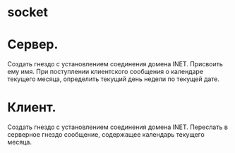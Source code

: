 # socket

# Сервер. 
Создать гнездо с установлением соединения домена INET. Присвоить ему имя. При поступлении клиентского сообщения о календаре текущего месяца, определить текущий день недели по текущей дате.

# Клиент. 
Создать гнездо с установлением соединения домена INET. Переслать в серверное гнездо сообщение, содержащее календарь текущего месяца.
